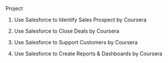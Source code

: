 Project

1. Use Salesforce to Identify Sales Prospect by Coursera

2. Use Salesforce to Close Deals by Coursera

3. Use Salesforce to Support Customers by Coursera

4. Use Salesforce to Create Reports & Dashboards by Coursera
